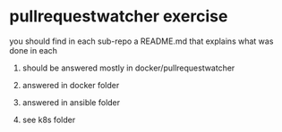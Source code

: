 # pullrequestwatcher exercise

you should find in each sub-repo a README.md that explains what was done in each

1. should be answered mostly in docker/pullrequestwatcher

2. answered in docker folder

3. answered in ansible folder 

4. see k8s folder





